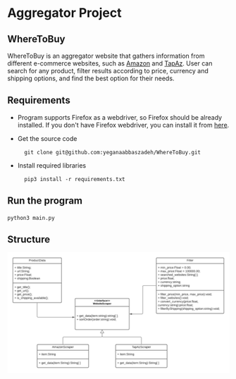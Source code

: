 # Aggregator Project
## WhereToBuy
WhereToBuy is an aggregator website that gathers information from different e-commerce websites, such as [Amazon](https://www.amazon.com/) and [TapAz](https://tap.az/). User can search for any product, filter results according to price, currency and shipping options, and find the best option for their needs.

## Requirements
* Program supports Firefox as a webdriver, so Firefox should be already installed. If you don't have Firefox webdriver, you can install it from [here](https://github.com/mozilla/geckodriver/releases).
* Get the source code

        git clone git@github.com:yeganaabbaszadeh/WhereToBuy.git
* Install required libraries

        pip3 install -r requirements.txt

## Run the program
    python3 main.py

## Structure
![alt text](https://github.com/yeganaabbaszadeh/WhereToBuy/blob/7a97a2986a82dce669c2b03b53abcdcd9a3e6bea/UML.png "Logo Title Text 1")
